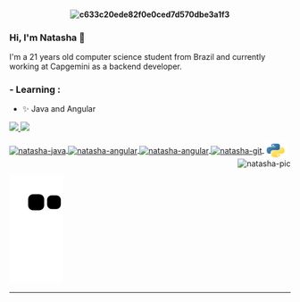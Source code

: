 <h4 align="center">
 
![c633c20ede82f0e0ced7d570dbe3a1f3](https://i.imgur.com/JePmgpa.gif)

### Hi, I'm Natasha 🦊
 I'm a 21 years old computer science student from Brazil and currently working at Capgemini as a backend developer.

### - Learning :
- ✨ Java and Angular


<div>
  <a href="https://github.com/natashabusnardo">
  <img height="180em" src="https://github-readme-stats.vercel.app/api?username=natashabusnardo&show_icons=true&theme=dracula&include_all_commits=true&count_private=true"/>
  <img height="180em" src="https://github-readme-stats.vercel.app/api/top-langs/?username=natashabusnardo&layout=compact&langs_count=7&theme=dracula"/>
</div>
  
<div style="display: inline_block"><br>
  <img align="center" alt="natasha-java" height="30" width="40" src="https://cdn.jsdelivr.net/gh/devicons/devicon/icons/java/java-original.svg" />
 <img align="center" alt="natasha-angular" height="30" width="40" src="https://cdn.jsdelivr.net/gh/devicons/devicon/icons/spring/spring-original.svg" />
  <img align="center" alt="natasha-angular" height="30" width="40" src="https://cdn.jsdelivr.net/gh/devicons/devicon/icons/angularjs/angularjs-original.svg" />
  <img align="center" alt="natasha-git" height="30" width="40" src="https://cdn.jsdelivr.net/gh/devicons/devicon/icons/git/git-original.svg" />  
  <img align="center" alt="natasha-Python" height="30" width="40" src="https://raw.githubusercontent.com/devicons/devicon/master/icons/python/python-original.svg">  
  <img align="right" alt="natasha-pic" height="150" src="https://c.tenor.com/cuF9zxZ8WqQAAAAM/nobara-comiendo.gif" style="max-width: 50%;">
</div>
  
  ##
![Snake animation](https://github.com/natashabusnardo/natashabusnardo/blob/output/github-contribution-grid-snake.svg)

*************
